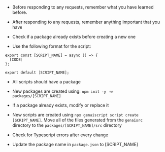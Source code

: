 - Before responding to any requests, remember what you have learned before.

- After responding to any requests, remember anything important that you have

- Check if a package already exists before creating a new one

- Use the following format for the script:

```
export const [SCRIPT_NAME] = async () => {
  [CODE]
};

export default [SCRIPT_NAME];
```

- All scripts should have a package

- New packages are created using: `npm init -y -w packages/[SCRIPT_NAME]`

- If a package already exists, modify or replace it

- New scripts are created using `npx genaiscript script create [SCRIPT_NAME]`. Move all of the files generated from the `genaisrc` directory to the `packages/[SCRIPT_NAME]/src` directory

 - Check for Typescript errors after every change

 - Update the package name in `package.json` to [SCRIPT_NAME]
